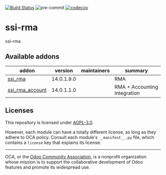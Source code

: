 [![Build Status](https://travis-ci.com/open-synergy/ssi-rma.svg?branch=14.0)](https://travis-ci.com/open-synergy/ssi-rma)
![pre-commit](https://github.com/open-synergy/ssi-rma/actions/workflows/pre-commit.yml/badge.svg)
[![codecov](https://codecov.io/gh/open-synergy/ssi-rma/branch/14.0/graph/badge.svg)](https://codecov.io/gh/open-synergy/ssi-rma)

<!-- /!\ do not modify above this line -->

# ssi-rma

ssi-rma

<!-- /!\ do not modify below this line -->

<!-- prettier-ignore-start -->

[//]: # (addons)

Available addons
----------------
addon | version | maintainers | summary
--- | --- | --- | ---
[ssi_rma](ssi_rma/) | 14.0.1.9.0 |  | RMA
[ssi_rma_account](ssi_rma_account/) | 14.0.1.1.0 |  | RMA + Accounting Integration

[//]: # (end addons)

<!-- prettier-ignore-end -->

## Licenses

This repository is licensed under [AGPL-3.0](LICENSE).

However, each module can have a totally different license, as long as they adhere to OCA
policy. Consult each module's `__manifest__.py` file, which contains a `license` key
that explains its license.

----

OCA, or the [Odoo Community Association](http://odoo-community.org/), is a nonprofit
organization whose mission is to support the collaborative development of Odoo features
and promote its widespread use.
